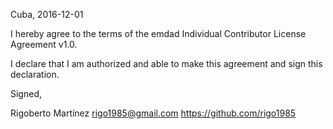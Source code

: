 Cuba, 2016-12-01

I hereby agree to the terms of the emdad Individual Contributor License
Agreement v1.0.

I declare that I am authorized and able to make this agreement and sign this
declaration.

Signed,

Rigoberto Martínez  rigo1985@gmail.com  https://github.com/rigo1985
